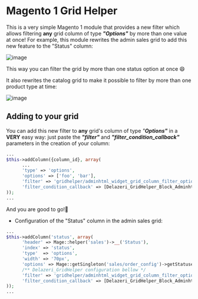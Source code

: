 # Magento 1 Grid Helper

This is a very simple Magento 1 module that provides a new filter which allows filtering **any** grid column of type **_"Options"_** by more than one value at once!
For example, this module rewrites the admin sales grid to add this new feature to the "Status" column:

![image](https://github.com/matheus-delazeri/magento1-grid-helper/assets/55641441/2ca09cbd-9ac2-414b-909c-c6514994d79f)

This way you can filter the grid by more than one status option at once 😄

It also rewrites the catalog grid to make it possible to filter by more than one product type at time:

![image](https://github.com/matheus-delazeri/magento1-grid-helper/assets/55641441/d4ed5512-6427-4ed0-a44c-15f9ff16f301)

## Adding to your grid

You can add this new filter to **any** grid's column of type _"**Options"**_ in a **VERY** easy way: just paste the _**"filter"**_ and _**"filter_condition_callback"**_ parameters in the creation of your column:
```php
...
$this->addColumn({column_id}, array(
      ...
      'type' => 'options',
      'options' => ['foo', 'bar'], 
      'filter' => 'gridhelper/adminhtml_widget_grid_column_filter_options',
      'filter_condition_callback' => [Delazeri_GridHelper_Block_Adminhtml_Widget_Grid_Column_Filter_Options::class, 'filterMultipleValuesCallback']
));
...
```
And you are good to go!🥳 

* Configuration of the "Status" column in the admin sales grid:
```php
...
$this->addColumn('status', array(
      'header' => Mage::helper('sales')->__('Status'),
      'index' => 'status',
      'type'  => 'options',
      'width' => '70px',
      'options' => Mage::getSingleton('sales/order_config')->getStatuses(),
      /** Delazeri_GridHelper configuration bellow */
      'filter' => 'gridhelper/adminhtml_widget_grid_column_filter_options',
      'filter_condition_callback' => [Delazeri_GridHelper_Block_Adminhtml_Widget_Grid_Column_Filter_Options::class, 'filterMultipleValuesCallback']
));
...
```
